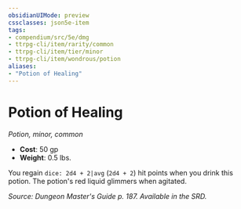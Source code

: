 ```yaml
---
obsidianUIMode: preview
cssclasses: json5e-item
tags:
- compendium/src/5e/dmg
- ttrpg-cli/item/rarity/common
- ttrpg-cli/item/tier/minor
- ttrpg-cli/item/wondrous/potion
aliases: 
- "Potion of Healing"
---
```

# Potion of Healing
*Potion, minor, common*  

- **Cost**: 50 gp
- **Weight**: 0.5 lbs.

You regain `dice: 2d4 + 2|avg` (`2d4 + 2`) hit points when you drink this potion. The potion's red liquid glimmers when agitated.

*Source: Dungeon Master's Guide p. 187. Available in the SRD.*